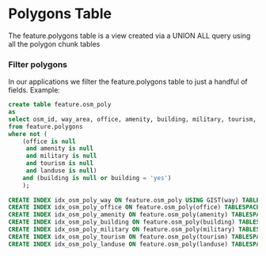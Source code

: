 # Polygons Table

The feature.polygons table is a view created via a UNION ALL query using all the polygon chunk tables


### Filter polygons
In our applications we filter the feature.polygons table to just a handful of fields. Example:
```sql
create table feature.osm_poly
as 
select osm_id, way_area, office, amenity, building, military, tourism, landuse, way
from feature.polygons
where not (
	(office is null 
	 and amenity is null 
	 and military is null 
	 and tourism is null 
	 and landuse is null)
	and (building is null or building = 'yes')
	);
	
CREATE INDEX idx_osm_poly_way ON feature.osm_poly USING GIST(way) TABLESPACE device_location_index;
CREATE INDEX idx_osm_poly_office ON feature.osm_poly(office) TABLESPACE device_location_index;
CREATE INDEX idx_osm_poly_amenity ON feature.osm_poly(amenity) TABLESPACE device_location_index;
CREATE INDEX idx_osm_poly_building ON feature.osm_poly(building) TABLESPACE device_location_index;
CREATE INDEX idx_osm_poly_military ON feature.osm_poly(military) TABLESPACE device_location_index;
CREATE INDEX idx_osm_poly_tourism ON feature.osm_poly(tourism) TABLESPACE device_location_index;
CREATE INDEX idx_osm_poly_landuse ON feature.osm_poly(landuse) TABLESPACE device_location_index;
	
```
